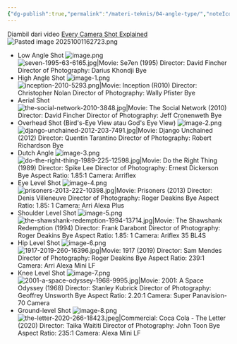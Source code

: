 ```yaml
---
{"dg-publish":true,"permalink":"/materi-teknis/04-angle-type/","noteIcon":"","updated":"2025-10-15T16:01:10.000+07:00"}
---
```


Diambil dari video [Every Camera Shot Explained](https://youtu.be/wLfZL9PZI9k?si=s2Q3jvsvZYKlgzdc)
![Pasted image 20251001162723.png](/img/user/Materi%20Teknis/attachments/Pasted%20image%2020251001162723.png)
- Low Angle Shot
![image.png](/img/user/Materi%20Teknis/attachments/image.png)
![seven-1995-63-6165.jpg|Movie: Se7en (1995) Director: David Fincher Director of Photography: Darius Khondji Bye](/img/user/Materi%20Teknis/attachments/seven-1995-63-6165.jpg)
- High Angle Shot
![image-1.png](/img/user/Materi%20Teknis/attachments/image-1.png)
![inception-2010-5293.png|Movie: Inception (R010) Director: Christopher Nolan Director of Photography: Wally Pfister Bye](/img/user/Materi%20Teknis/attachments/inception-2010-5293.png)
- Aerial Shot
![the-social-network-2010-3848.jpg|Movie: The Social Network (2010) Director: David Fincher Director of Photography: Jeff Cronenweth Bye](/img/user/Materi%20Teknis/attachments/the-social-network-2010-3848.jpg)
- Overhead Shot (Bird's-Eye View atau God's Eye View)
![image-2.png](/img/user/Materi%20Teknis/attachments/image-2.png)
![django-unchained-2012-203-7491.jpg|Movie: Django Unchained (2012) Director: Quentin Tarantino Director of Photography: Robert Richardson Bye](/img/user/Materi%20Teknis/attachments/django-unchained-2012-203-7491.jpg)
- Dutch Angle
![image-3.png](/img/user/Materi%20Teknis/attachments/image-3.png)
![do-the-right-thing-1989-225-12598.jpg|Movie: Do the Right Thing (1989) Director: Spike Lee Director of Photography: Ernest Dickerson Bye Aspect Ratio: 1.85:1 Camera: Arriflex](/img/user/Materi%20Teknis/attachments/do-the-right-thing-1989-225-12598.jpg)
- Eye Level Shot
![image-4.png](/img/user/Materi%20Teknis/attachments/image-4.png)
![prisoners-2013-222-10398.jpg|Movie: Prisoners (2013) Director: Denis Villeneuve Director of Photography: Roger Deakins Bye Aspect Ratio: 1.85: 1 Camera: Arri Alexa Plus](/img/user/Materi%20Teknis/attachments/prisoners-2013-222-10398.jpg)
- Shoulder Level Shot
![image-5.png](/img/user/Materi%20Teknis/attachments/image-5.png)
![the-shawshank-redemption-1994-13714.jpg|Movie: The Shawshank Redemption (1994) Director: Frank Darabont Director of Photography: Roger Deakins Bye Aspect Ratio: 1.85: 1 Camera: Ariflex 35 BL4S](/img/user/Materi%20Teknis/attachments/the-shawshank-redemption-1994-13714.jpg)
- Hip Level Shot
![image-6.png](/img/user/Materi%20Teknis/attachments/image-6.png)
![1917-2019-260-16396.jpg|Movie: 1917 (2019) Director: Sam Mendes Director of Photography: Roger Deakins Bye Aspect Ratio: 239:1 Camera: Arri Alexa Mini LF](/img/user/Materi%20Teknis/attachments/1917-2019-260-16396.jpg)
- Knee Level Shot
![image-7.png](/img/user/Materi%20Teknis/attachments/image-7.png)
![2001-a-space-odyssey-1968-9995.jpg|Movie: 2001: A Space Odyssey (1968) Director: Stanley Kubrick Director of Photography: Geoffrey Unsworth Bye Aspect Ratio: 2.20:1 Camera: Super Panavision-70 Camera](/img/user/Materi%20Teknis/attachments/2001-a-space-odyssey-1968-9995.jpg)
- Ground-level Shot
![image-8.png](/img/user/Materi%20Teknis/attachments/image-8.png)
![the-letter-2020-266-18423.jpeg|Commercial: Coca Cola - The Letter (2020) Director: Taika Waititi Director of Photography: John Toon Bye Aspect Ratio: 235:1 Camera: Alexa Mini LF](/img/user/Materi%20Teknis/attachments/the-letter-2020-266-18423.jpeg)